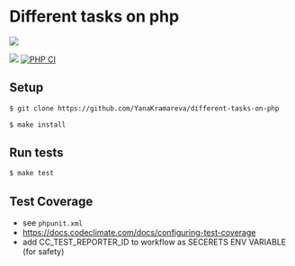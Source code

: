 # Different tasks on php

<a href="https://codeclimate.com/github/YanaKramareva/different-tasks-on-php/maintainability"><img src="https://api.codeclimate.com/v1/badges/8cccf1b46c5224d97025/maintainability" /></a>

<a href="https://codeclimate.com/github/YanaKramareva/different-tasks-on-php/test_coverage"><img src="https://api.codeclimate.com/v1/badges/82facc7880f6f8be7c76/test_coverage" /></a>
[![PHP CI](https://github.com/YanaKramareva/different-tasks-on-php/actions/workflows/workflow.yml/badge.svg)](https://github.com/YanaKramareva/different-tasks-on-php/actions/workflows/workflow.yml)

## Setup

```sh
$ git clone https://github.com/YanaKramareva/different-tasks-on-php

$ make install
```

## Run tests

```sh
$ make test
```

## Test Coverage

-   see `phpunit.xml`
-   <https://docs.codeclimate.com/docs/configuring-test-coverage>
-   add CC_TEST_REPORTER_ID to workflow as SECERETS ENV VARIABLE (for safety)

